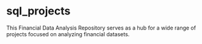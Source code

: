 # sql_projects


This Financial Data Analysis Repository serves as a hub for a wide range of projects focused on analyzing financial datasets. 

